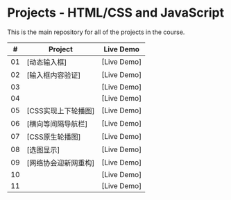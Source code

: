 # Projects - HTML/CSS and JavaScript

This is the main repository for all of the projects in the course.

|  #  | Project                      | Live Demo                  |
| :-: | ---------------------------- | -------------------------- |
| 01  | [动态输入框]                  | [Live Demo]
| 02  | [输入框内容验证]              | [Live Demo]
| 03  |                              | [Live Demo]
| 04  |                              | [Live Demo]
| 05  | [CSS实现上下轮播图]           | [Live Demo]
| 06  | [横向等间隔导航栏]             | [Live Demo]
| 07  | [CSS原生轮播图]               | [Live Demo]
| 08  | [选图显示]                    | [Live Demo]
| 09  | [网络协会迎新网重构]           | [Live Demo]
| 10  |                              | [Live Demo]
| 11  |                              | [Live Demo]
